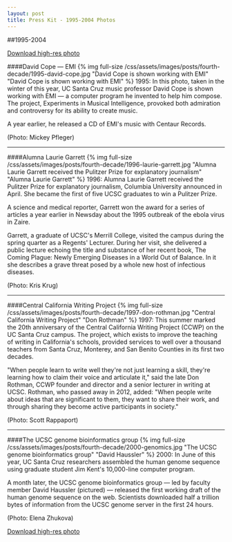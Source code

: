 ```yaml
---
layout: post
title: Press Kit - 1995-2004 Photos
---
```

##1995-2004

<a href="/css/assets/images/uc-santa-cruz-1995-04.zip" class="btn">Download high-res photo</a>
<div class="clear"></div>


####David Cope — EMI
{% img full-size /css/assets/images/posts/fourth-decade/1995-david-cope.jpg "David Cope is shown working with EMI" "David Cope is shown working with EMI" %}
1995: In this photo, taken in the winter of this year, UC Santa Cruz music professor David Cope is shown working with EMI — a computer program he invented to help him compose. The project, Experiments in Musical Intelligence, provoked both admiration and controversy for its ability to create music.

A year earlier, he released a CD of EMI's music with Centaur Records.

(Photo: Mickey Pfleger)

***

####Alumna Laurie Garrett
{% img full-size /css/assets/images/posts/fourth-decade/1996-laurie-garrett.jpg "Alumna Laurie Garrett received the Pulitzer Prize for explanatory journalism" "Alumna Laurie Garrett" %}
1996: Alumna Laurie Garrett received the Pulitzer Prize for explanatory journalism, Columbia University announced in April. She became the first of five UCSC graduates to win a Pulitzer Prize.

A science and medical reporter, Garrett won the award for a series of articles a year earlier in Newsday about the 1995 outbreak of the ebola virus in Zaire.

Garrett, a graduate of UCSC's Merrill College, visited the campus during the spring quarter as a Regents' Lecturer. During her visit, she delivered a public lecture echoing the title and substance of her recent book, The Coming Plague: Newly Emerging Diseases in a World Out of Balance. In it she describes a grave threat posed by a whole new host of infectious diseases.

(Photo: Kris Krug)

***

####Central California Writing Project
{% img full-size /css/assets/images/posts/fourth-decade/1997-don-rothman.jpg "Central California Writing Project" "Don Rothman" %}
1997: This summer marked the 20th anniversary of the Central California Writing Project (CCWP) on the UC Santa Cruz campus. The project, which exists to improve the teaching of writing in California's schools, provided services to well over a thousand teachers from Santa Cruz, Monterey, and San Benito Counties in its first two decades. 

"When people learn to write well they're not just learning a skill, they're learning how to claim their voice and articulate it," said the late Don Rothman, CCWP founder and director and a senior lecturer in writing at UCSC. Rothman, who passed away in 2012, added: "When people write about ideas that are significant to them, they want to share their work, and through sharing they become active participants in society."

(Photo: Scott Rappaport)

***

####The UCSC genome bioinformatics group
{% img full-size /css/assets/images/posts/fourth-decade/2000-genomics.jpg "The UCSC genome bioinformatics group" "David Haussler" %}
2000: In June of this year, UC Santa Cruz researchers assembled the human genome sequence using graduate student Jim Kent's 10,000-line computer program.

A month later, the UCSC genome bioinformatics group — led by faculty member David Haussler (pictured) — released the first working draft of the human genome sequence on the web. Scientists downloaded half a trillion bytes of information from the UCSC genome server in the first 24 hours.

(Photo: Elena Zhukova)

<a href="/css/assets/images/uc-santa-cruz-1995-04.zip" class="btn">Download high-res photo</a>
<div class="clear"></div>
